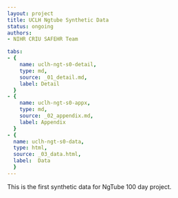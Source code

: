 ```yaml
---
layout: project
title: UCLH Ngtube Synthetic Data
status: ongoing
authors:
- NIHR CRIU SAFEHR Team

tabs:
- {
    name: uclh-ngt-s0-detail,
    type: md,
    source: _01_detail.md,
    label: Detail
  }
- {
    name: uclh-ngt-s0-appx,
    type: md,
    source: _02_appendix.md,
    label: Appendix
  }
- {
  name: uclh-ngt-s0-data,
  type: html,
  source: _03_data.html,
  label:  Data
  }
---
```


This is the first synthetic data for NgTube 100 day project.
